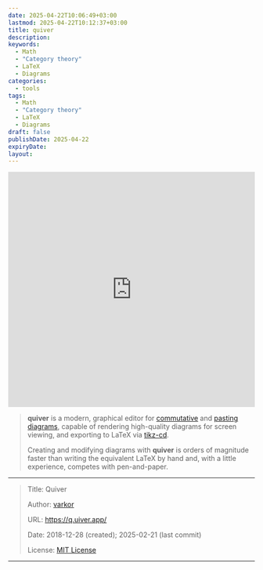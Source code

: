 ```yaml
---
date: 2025-04-22T10:06:49+03:00
lastmod: 2025-04-22T10:12:37+03:00
title: quiver
description: 
keywords: 
  - Math
  - "Category theory"
  - LaTeX
  - Diagrams
categories:
  - tools
tags:
  - Math
  - "Category theory"
  - LaTeX
  - Diagrams
draft: false
publishDate: 2025-04-22
expiryDate: 
layout:
---
```

<embed src="https://q.uiver.app/" style="width:100%; height: 50vw;">

> **quiver** is a modern, graphical editor for [commutative](https://en.wikipedia.org/wiki/Commutative_diagram) and [pasting diagrams](https://ncatlab.org/nlab/show/pasting+diagram), capable of rendering high-quality diagrams for screen viewing, and exporting to LaTeX via [tikz-cd](https://github.com/astoff/tikz-cd).
> 
> Creating and modifying diagrams with **quiver** is orders of magnitude faster than writing the equivalent LaTeX by hand and, with a little experience, competes with pen-and-paper.

---

> Title: Quiver
> 
> Author: [varkor](https://github.com/varkor)
> 
> URL: https://q.uiver.app/
> 
> Date: 2018-12-28 (created); 2025-02-21 (last commit)
> 
> License: [MIT License](https://github.com/varkor/quiver?tab=MIT-1-ov-file)

---